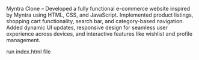 Myntra Clone – Developed a fully functional e-commerce website inspired by Myntra using HTML, CSS, and JavaScript. Implemented product listings, shopping cart functionality, search bar, and category-based navigation. Added dynamic UI updates, responsive design for seamless user experience across devices, and interactive features like wishlist and profile management.

run index.html file
